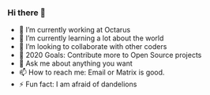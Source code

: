 ### Hi there 👋

- 🔭 I’m currently working at Octarus
- 🌱 I’m currently learning a lot about the world
- 👯 I’m looking to collaborate with other coders
- 🥅 2020 Goals: Contribute more to Open Source projects
- 💬 Ask me about anything you want
- 📫 How to reach me: Email or Matrix is good.
- ⚡ Fun fact: I am afraid of dandelions
